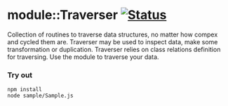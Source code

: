 
# module::Traverser [![Status](https://github.com/Wandalen/wTraverser/workflows/Test/badge.svg)](https://github.com/Wandalen/wTraverser}/actions?query=workflow%3ATest)

Collection of routines to traverse data structures, no matter how compex and cycled them are.  Traverser may be used to inspect data, make some transformation or duplication. Traverser relies on class relations definition for traversing. Use the module to traverse your data.

### Try out
```
npm install
node sample/Sample.js
```













































































